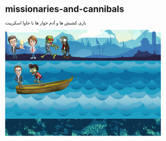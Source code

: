 # missionaries-and-cannibals

بازی کشیش ها و آدم خوار ها با جاوا اسکریپت

![Screenshot of program](images/screenshot.png)
